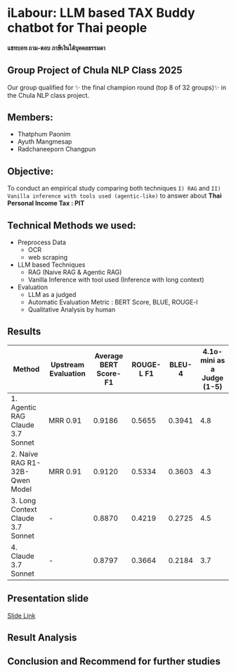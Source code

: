 
#  iLabour: LLM based TAX Buddy chatbot for Thai people

#### แชทบอท ถาม-ตอบ ภาษีเงินได้บุคคลธรรมดา

## Group Project of Chula NLP Class 2025
Our group qualified for ✨ the final champion round (top 8 of 32 groups)✨ in the Chula NLP class project.

## Members:
- Thatphum Paonim
- Ayuth Mangmesap
- Radchaneeporn Changpun

## Objective: 
To conduct an empirical study comparing both techniques  `I) RAG` and `II) Vanilla inference with tools used (agentic-like)` to answer about **Thai Personal Income Tax : PIT**

## Technical Methods we used:
-  Preprocess Data
    - OCR
    - web scraping
- LLM based Techniques
    - RAG (Naive RAG & Agentic RAG)
    - Vanilla Inference with tool used (Inference with long context)
- Evaluation
    - LLM as a judged
    - Automatic Evaluation Metric : BERT Score, BLUE, ROUGE-l
    - Qualitative Analysis by human


## Results

| Method | Upstream Evaluation | Average BERT Score-F1 |  ROUGE-L F1 | BLEU-4 | 4.1o-mini as a Judge (1-5) |
|--------|---------------------|----------------------------------|--------------------------------|-------------------------------|---------------------------------------------------|
| 1. Agentic RAG Claude 3.7 Sonnet | MRR 0.91 | 0.9186| 0.5655| 0.3941| 4.8| 
| 2. Naive RAG R1-32B-Qwen Model| MRR 0.91 |0.9120| 0.5334 | 0.3603| 4.3 |
| 3. Long Context Claude 3.7 Sonnet | - |0.8870 |0.4219 |0.2725 | 4.5| 
| 4. Claude 3.7 Sonnet  | - | 0.8797 |0.3664 |0.2184 | 3.7 | 

## Presentation slide
[Slide Link](https://docs.google.com/presentation/d/1f0aijNcMq-LiEN8I8WaDgFDmKHLDNuGvK4xCbjN8bRA/edit?usp=sharing)


## Result Analysis


## Conclusion and Recommend for further studies
